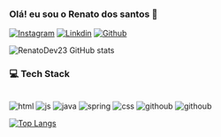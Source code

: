 ### Olá! eu sou o Renato dos santos 👋

[![Instagram](https://img.shields.io/badge/Instagram-E4405F?style=for-the-badge&logo=instagram&logoColor=white)](https://www.instagram.com/renato_renatex/)
[![Linkdin](https://img.shields.io/badge/LinkedIn-0077B5?style=for-the-badge&logo=linkedin&logoColor=white)](https://www.linkedin.com/in/renato-santos-383a93242/)
[![Github](https://img.shields.io/badge/GitHub-100000?style=for-the-badge&logo=github&logoColor=white)](https://github.com/Reh22)


![RenatoDev23 GitHub stats](https://github-readme-stats.vercel.app/api?username=RenatoDev23&show_icons=true&theme=radical)

### 💻 Tech Stack
<div style="display: inline_block"><br/>
<img alin="center" alt="html" src="https://img.shields.io/badge/HTML5-E34F26?style=for-the-badge&logo=html5&logoColor=white"/>
<img alin="center" alt="js" src="https://img.shields.io/badge/JavaScript-323330?style=for-the-badge&logo=javascript&logoColor=F7DF1E"/>
<img alin="center" alt="java" src="https://img.shields.io/badge/Java-ED8B00?style=for-the-badge&logo=java&logoColor=white"/>
<img alin="center" alt="spring" src="https://img.shields.io/badge/Spring-6DB33F?style=for-the-badge&logo=spring&logoColor=white"/>
<img alin="center" alt="css" src="https://img.shields.io/badge/CSS3-1572B6?style=for-the-badge&logo=css3&logoColor=white"/>
<img alin="center" alt="githoub" src="https://img.shields.io/badge/CSS3-1572B6?style=for-the-badge&logo=css3&logoColor=white"/>
<img alin="center" alt="githoub" src="https://img.shields.io/badge/GitHub-100000?style=for-the-badge&logo=github&logoColor=white"/>

</div>


[![Top Langs](https://github-readme-stats.vercel.app/api/top-langs/?username=RenatoDev23&layout=compact)](https://github.com/RenatoDev23)
